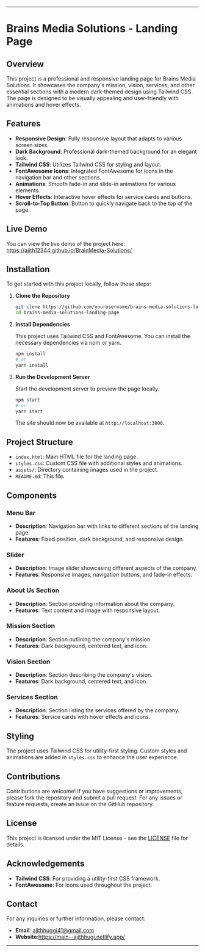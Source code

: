 
---

# Brains Media Solutions - Landing Page

## Overview

This project is a professional and responsive landing page for Brains Media Solutions. It showcases the company's mission, vision, services, and other essential sections with a modern dark-themed design using Tailwind CSS. The page is designed to be visually appealing and user-friendly with animations and hover effects.

## Features

- **Responsive Design**: Fully responsive layout that adapts to various screen sizes.
- **Dark Background**: Professional dark-themed background for an elegant look.
- **Tailwind CSS**: Utilizes Tailwind CSS for styling and layout.
- **FontAwesome Icons**: Integrated FontAwesome for icons in the navigation bar and other sections.
- **Animations**: Smooth fade-in and slide-in animations for various elements.
- **Hover Effects**: Interactive hover effects for service cards and buttons.
- **Scroll-to-Top Button**: Button to quickly navigate back to the top of the page.

## Live Demo

You can view the live demo of the project here: https://ajith12344.github.io/BrainMedia-Solutions/

## Installation

To get started with this project locally, follow these steps:

1. **Clone the Repository**

   ```bash
   git clone https://github.com/yourusername/brains-media-solutions-landing-page.git
   cd brains-media-solutions-landing-page
   ```

2. **Install Dependencies**

   This project uses Tailwind CSS and FontAwesome. You can install the necessary dependencies via npm or yarn.

   ```bash
   npm install
   # or
   yarn install
   ```

3. **Run the Development Server**

   Start the development server to preview the page locally.

   ```bash
   npm start
   # or
   yarn start
   ```

   The site should now be available at `http://localhost:3000`.

## Project Structure

- `index.html`: Main HTML file for the landing page.
- `styles.css`: Custom CSS file with additional styles and animations.
- `assets/`: Directory containing images used in the project.
- `README.md`: This file.

## Components

### Menu Bar

- **Description**: Navigation bar with links to different sections of the landing page.
- **Features**: Fixed position, dark background, and responsive design.

### Slider

- **Description**: Image slider showcasing different aspects of the company.
- **Features**: Responsive images, navigation buttons, and fade-in effects.

### About Us Section

- **Description**: Section providing information about the company.
- **Features**: Text content and image with responsive layout.

### Mission Section

- **Description**: Section outlining the company's mission.
- **Features**: Dark background, centered text, and icon.

### Vision Section

- **Description**: Section describing the company's vision.
- **Features**: Dark background, centered text, and icon.

### Services Section

- **Description**: Section listing the services offered by the company.
- **Features**: Service cards with hover effects and icons.

## Styling

The project uses Tailwind CSS for utility-first styling. Custom styles and animations are added in `styles.css` to enhance the user experience.

## Contributions

Contributions are welcome! If you have suggestions or improvements, please fork the repository and submit a pull request. For any issues or feature requests, create an issue on the GitHub repository.

## License

This project is licensed under the MIT License - see the [LICENSE](LICENSE) file for details.

## Acknowledgements

- **Tailwind CSS**: For providing a utility-first CSS framework.
- **FontAwesome**: For icons used throughout the project.

## Contact

For any inquiries or further information, please contact:

- **Email**: ajithhuggi41@gmail.com
- **Website**:https://main--ajithhugi.netlify.app/

---

